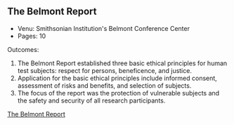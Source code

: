 ## The Belmont Report
- Venu: Smithsonian Institution's Belmont Conference Center
- Pages: 10

Outcomes:
1. The Belmont Report established three basic ethical principles for human test subjects: respect for persons, beneficence, and justice. 
2. Application for the basic ethical principles include informed consent, assessment of risks and benefits, and selection of subjects.
3. The focus of the report was the protection of vulnerable subjects and the safety and security of all research participants.

[The Belmont Report](https://www.hhs.gov/ohrp/regulations-and-policy/belmont-report/read-the-belmont-report/index.html)

